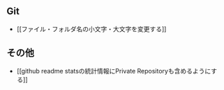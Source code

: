 ## Git

- [[ファイル・フォルダ名の小文字・大文字を変更する]]

## その他

- [[github readme statsの統計情報にPrivate Repositoryも含めるようにする]]
